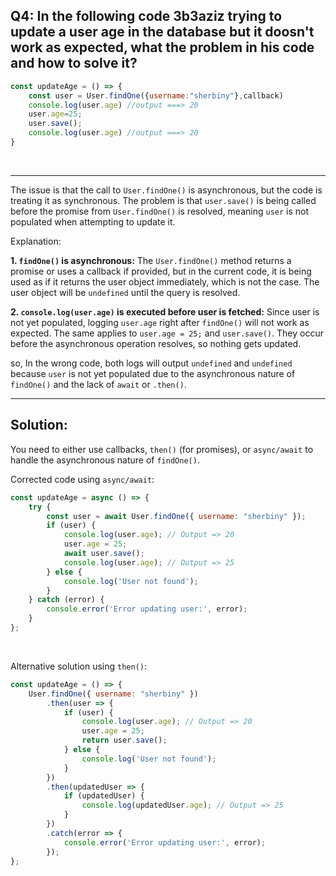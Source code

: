 ## Q4: In the following code 3b3aziz trying to update a user age in the database but it doosn't work as expected, what the problem in his code and how to solve it?

```js
const updateAge = () => {
    const user = User.findOne({username:"sherbiny"},callback)
    console.log(user.age) //output ===> 20
    user.age=25;
    user.save();
    console.log(user.age) //output ===> 20
}
```
<br>

---

The issue is that the call to `User.findOne()` is asynchronous, but the code is treating it as synchronous. 
The problem is that `user.save()` is being called before the promise from `User.findOne()` is resolved, meaning `user` is not populated when attempting to update it.

Explanation:

**1. `findOne()` is asynchronous:** The `User.findOne()` method returns a promise or uses a callback if provided, but in the current code, it is being used as if it returns the user object immediately, which is not the case. The user object will be `undefined` until the query is resolved.

**2. `console.log(user.age)` is executed before user is fetched:** Since user is not yet populated, logging `user.age` right after `findOne()` will not work as expected. The same applies to `user.age = 25;` and `user.save()`. They occur before the asynchronous operation resolves, so nothing gets updated.

so, In the wrong code, both logs will output `undefined` and `undefined` because `user` is not yet populated due to the asynchronous nature of `findOne()` and the lack of `await` or `.then()`.

---

## Solution:
You need to either use callbacks, `then()` (for promises), or `async/await` to handle the asynchronous nature of `findOne()`.

Corrected code using `async/await`:
```js
const updateAge = async () => {
    try {
        const user = await User.findOne({ username: "sherbiny" });
        if (user) {
            console.log(user.age); // Output => 20
            user.age = 25;
            await user.save();
            console.log(user.age); // Output => 25
        } else {
            console.log('User not found');
        }
    } catch (error) {
        console.error('Error updating user:', error);
    }
};
```

<br>

Alternative solution using `then()`:
```js
const updateAge = () => {
    User.findOne({ username: "sherbiny" })
        .then(user => {
            if (user) {
                console.log(user.age); // Output => 20
                user.age = 25;
                return user.save();
            } else {
                console.log('User not found');
            }
        })
        .then(updatedUser => {
            if (updatedUser) {
                console.log(updatedUser.age); // Output => 25
            }
        })
        .catch(error => {
            console.error('Error updating user:', error);
        });
};
```

